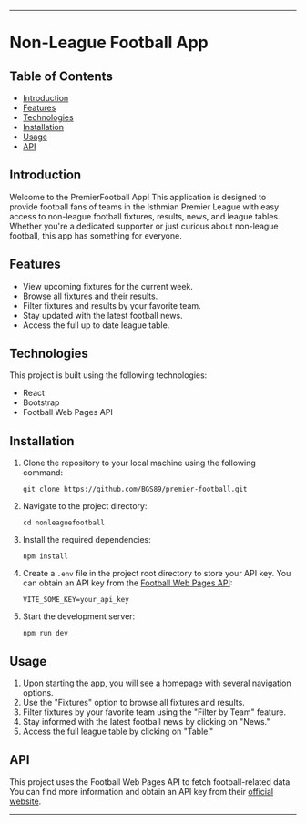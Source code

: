 
---

# Non-League Football App



## Table of Contents

- [Introduction](#introduction)
- [Features](#features)
- [Technologies](#technologies)
- [Installation](#installation)
- [Usage](#usage)
- [API](#api)


## Introduction

Welcome to the PremierFootball App! This application is designed to provide football fans of teams in the Isthmian Premier League with easy access to non-league football fixtures, results, news, and league tables. Whether you're a dedicated supporter or just curious about non-league football, this app has something for everyone.

## Features

- View upcoming fixtures for the current week.
- Browse all fixtures and their results.
- Filter fixtures and results by your favorite team.
- Stay updated with the latest football news.
- Access the full up to date league table.

## Technologies

This project is built using the following technologies:

- React
- Bootstrap
- Football Web Pages API

## Installation

1. Clone the repository to your local machine using the following command:

   ```shell
   git clone https://github.com/BGS89/premier-football.git
   ```

2. Navigate to the project directory:

   ```shell
   cd nonleaguefootball
   ```

3. Install the required dependencies:

   ```shell
   npm install
   ```

4. Create a `.env` file in the project root directory to store your API key. You can obtain an API key from the [Football Web Pages API](https://rapidapi.com/football-web-pages1-football-web-pages-default/api/football-web-pages1/):

   ```plaintext
   VITE_SOME_KEY=your_api_key
   ```

5. Start the development server:

   ```shell
   npm run dev
   ```


## Usage

1. Upon starting the app, you will see a homepage with several navigation options.
2. Use the "Fixtures" option to browse all fixtures and results.
3. Filter fixtures by your favorite team using the "Filter by Team" feature.
5. Stay informed with the latest football news by clicking on "News."
5. Access the full league table by clicking on "Table."

## API

This project uses the Football Web Pages API to fetch football-related data. You can find more information and obtain an API key from their [official website](https://rapidapi.com/football-web-pages1-football-web-pages-default/api/football-web-pages1/).



---
